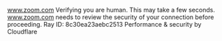 www.zoom.com
Verifying you are human. This may take a few seconds.
www.zoom.com needs to review the security of your connection before proceeding.
Ray ID: 8c30ea23aebc2513
Performance & security by Cloudflare